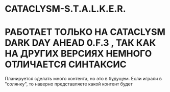 # CATACLYSM-S.T.A.L.K.E.R.
# РАБОТАЕТ ТОЛЬКО НА CATACLYSM DARK DAY AHEAD 0.F.3 , ТАК КАК НА ДРУГИХ ВЕРСИЯХ НЕМНОГО ОТЛИЧАЕТСЯ СИНТАКСИС
Планируется сделать много контента, но это в будущем. Если играли в "солянку", то наверно представляете какой контент будет
